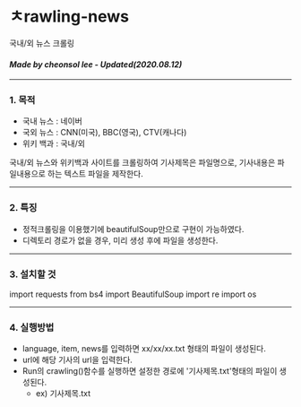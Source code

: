 # ㅊrawling-news
국내/외 뉴스 크롤링

#### *Made by cheonsol lee - Updated(2020.08.12)* ####

----------
### 1. 목적
* 국내 뉴스 : 네이버
* 국외 뉴스 : CNN(미국), BBC(영국), CTV(캐나다)
* 위키 백과 : 국내/외

국내/외 뉴스와 위키백과 사이트를 크롤링하여 기사제목은 파일명으로, 기사내용은 파일내용으로 하는 텍스트 파일을 제작한다.


----------
### 2. 특징
* 정적크롤링을 이용했기에 beautifulSoup만으로 구현이 가능하였다.
* 디렉토리 경로가 없을 경우, 미리 생성 후에 파일을 생성한다.


----------
### 3. 설치할 것

import requests
from bs4 import BeautifulSoup
import re
import os


----------
### 4. 실행방법
* language, item, news를 입력하면 xx/xx/xx.txt 형태의 파일이 생성된다.
* url에 해당 기사의 url을 입력한다.
* Run의 crawling()함수를 실행하면 설정한 경로에 '기사제목.txt'형태의 파일이 생성된다.
  * ex) 기사제목.txt
